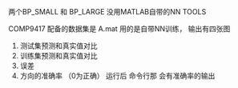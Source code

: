 两个BP_SMALL 和 BP_LARGE 没用MATLAB自带的NN TOOLS

COMP9417 配备的数据集是 A.mat
用的是自带NN训练， 输出有四张图
1. 测试集预测和真实值对比
2. 训练集预测和真实值对比
3. 误差
4. 方向的准确率 （0为正确）
运行后 命令行那 会有准确率的输出
